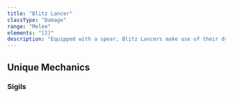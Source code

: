 ```yaml
---
title: "Blitz Lancer"
classType: "Damage"
range: "Melee"
elements: "[2]"
description: "Equipped with a spear, Blitz Lancers make use of their dynamic movement in close-combat while utilizing their unique Sigils for various buffs and debuffs."
---
```

## Unique Mechanics

### Sigils